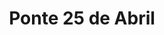 ---
created-date: 25/08/2022
title: "Ponte 25 de Abril"
description: Le célèbre pont de Lisbonne, le petit frère du Golden Gate en quelque sorte. L'endroit offre une belle vue sur la rivière Tagus et pont reste impressionnant à voir.
lat: 38.68936095081695
lon: -9.177065491676332
address: "Ponte 25 de Abril, 2810, União das Freguesias de Laranjeiro e Feijó, Almada, Setúbal, PRT"
website: 
tags: "touristique"
image: images/ponte-25-de-abril.jpg
---